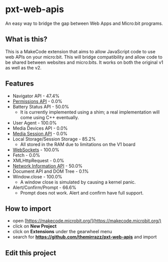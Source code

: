 # pxt-web-apis
An easy way to bridge the gap between Web Apps and Micro:bit programs.

## What is this?
This is a MakeCode extension that aims to allow JavaScript code to use web APIs on your micro:bit. This will bridge compatibility and allow code to be shared between websites and micro:bits. It works on both the original v1 as well as the v2.

## Features
* Navigator API - 47.4%
* [Permissions API](https://developer.mozilla.org/en-US/docs/Web/API/Navigator/permissions) - 0.0%
* Battery Status API - 50.0%
  * It is currently implemented using a shim; a real implementation will come using C++ eventually.
* User Agent - 100.0%
* Media Devices API - 0.0%
* [Media Session API](https://developer.mozilla.org/en-US/docs/Web/API/Navigator/mediaSession) - 0.0%
* Local Storage/Session Storage - 85.2%
  * All stored in the RAM due to limitations on the V1 board
* [WebSockets](https://developer.mozilla.org/en-US/docs/Web/API/WebSocket) - 100.0%
* Fetch - 0.0%
* XMLHttpRequest - 0.0%
* [Network Information API](https://developer.mozilla.org/en-US/docs/Web/API/NetworkInformation) - 50.0%
* Document API and DOM Tree - 0.1%
* Window.close - 100.0%
  * A window close is simulated by causing a kernel panic.
* Alert/Confirm/Prompt - 66.6%
  * Prompt does not work. Alert and confirm have full support.

## How to import
* open [https://makecode.microbit.org/](https://makecode.microbit.org/)
* click on **New Project**
* click on **Extensions** under the gearwheel menu
* search for **https://github.com/themirrazz/pxt-web-apis** and import

## Edit this project
<script src="https://makecode.com/gh-pages-embed.js"></script><script>makeCodeRender("{{ site.makecode.home_url }}", "{{ site.github.owner_name }}/{{ site.github.repository_name }}");</script>
